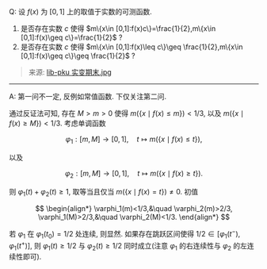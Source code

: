 Q: 设 $f(x)$ 为 $[0,1]$ 上的取值于实数的可测函数.

1. 是否存在实数 $c$ 使得 $m\{x\in [0,1]:f(x)c\}=\frac{1}{2},m\{x\in [0,1]:f(x)\geq c\}=\frac{1}{2}$ ?
2. 是否存在实数 $c$ 使得 $m\{x\in [0,1]:f(x)\leq c\}\geq \frac{1}{2},m\{x\in [0,1]:f(x)\geq c\}\geq \frac{1}{2}$ ?

> 来源: [lib-pku 实变期末.jpg](https://raw.githubusercontent.com/lib-pku/libpku/master/专业课/实变函数/实变期末.jpg)

***

A: 第一问不一定, 反例如常值函数. 下仅关注第二问. 

通过反证法可知, 存在 $M>m>0$ 使得 $m(\{x\mid f(x)\leq m\})<1/3$, 以及 $m(\{x\mid f(x)\geq M\})<1/3$. 考虑单调函数

$$
\varphi_1:[m,M]\to [0,1],\quad t\mapsto m(\{x\mid f(x)\leq t\}),
$$

以及

$$
\varphi_2:[m,M]\to [0,1],\quad t\mapsto m(\{x\mid f(x)\geq t\}).
$$

则 $\varphi_1(t)+\varphi_2(t)\geq 1$, 取等当且仅当 $m(\{x\mid f(x)=t\})\neq 0$. 初值

$$
\begin{align*}
\varphi_1(m)<1/3,&\quad \varphi_2(m)>2/3,
\varphi_1(M)>2/3,&\quad \varphi_2(M)<1/3.
\end{align*}
$$

若 $\varphi_1$ 在 $\varphi_1(t_0)=1/2$ 处连续, 则显然. 如果存在跳跃区间使得 $1/2\in [\varphi_1(t^-),\varphi_1(t^+)]$, 则 $\varphi_1(t)\geq 1/2$ 与 $\varphi_2(t)\geq 1/2$ 同时成立(注意 $\varphi_1$ 的右连续性与 $\varphi_2$ 的左连续性即可).

